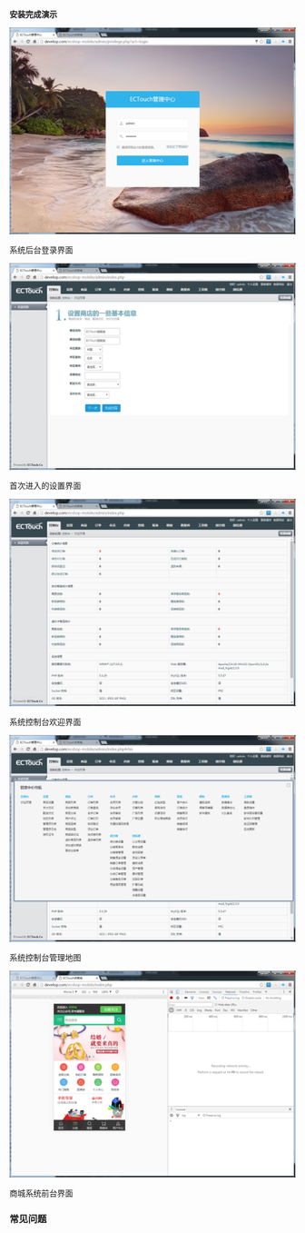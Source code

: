 
**安装完成演示**

![image](images/install/5-1.jpg)

系统后台登录界面

![image](images/install/5-2.jpg)

首次进入的设置界面

![image](images/install/5-3.jpg)

系统控制台欢迎界面

![image](images/install/5-4.jpg)

系统控制台管理地图

![image](images/install/5-5.jpg)

商城系统前台界面




### 常见问题 ###

